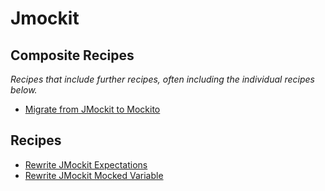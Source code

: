 # Jmockit

## Composite Recipes

_Recipes that include further recipes, often including the individual recipes below._

* [Migrate from JMockit to Mockito](./jmockittomockito.md)

## Recipes

* [Rewrite JMockit Expectations](./jmockitexpectationstomockito.md)
* [Rewrite JMockit Mocked Variable](./jmockitmockedvariabletomockito.md)


